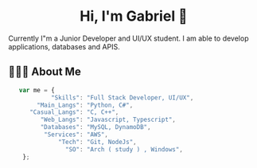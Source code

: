 <h1 style="text-align: center;">Hi, I'm Gabriel 👋</h1>
Currently I"m a Junior Developer and UI/UX student. I am able to develop applications, databases and APIS.


## 👨🏻‍💻 About Me
```ts
   var me = {
            "Skills": "Full Stack Developer, UI/UX",
        "Main_Langs": "Python, C#",
      "Casual_Langs": "C, C++", 
         "Web_Langs": "Javascript, Typescript",
         "Databases": "MySQL, DynamoDB",
          "Services": "AWS",
              "Tech": "Git, NodeJs",
                "SO": "Arch ( study ) , Windows",
    };

```
